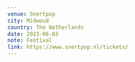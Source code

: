 ```yaml
---
venue: Snertpop
city: Midwoud
country: The Netherlands
date: 2023-06-03
note: Festival
link: https://www.snertpop.nl/tickets/
---
```

